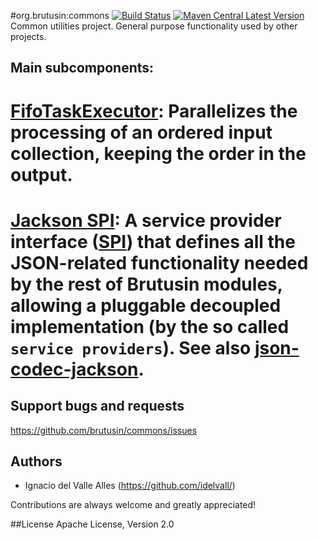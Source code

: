 #org.brutusin:commons [![Build Status](https://api.travis-ci.org/brutusin/commons.svg?branch=master)](https://travis-ci.org/brutusin/commons) [![Maven Central Latest Version](https://maven-badges.herokuapp.com/maven-central/org.brutusin/commons/badge.svg)](https://maven-badges.herokuapp.com/maven-central/org.brutusin/commons/)
Common utilities project. General purpose functionality used by other projects.

## Main subcomponents:
# [FifoTaskExecutor](src/main/java/org/brutusin/commons/concurrent/FifoTaskExecutor.java): Parallelizes the processing of an ordered input collection, keeping the order in the output.
# [Jackson SPI](src/main/java/org/brutusin/commons/json/spi): A service provider interface ([SPI](http://en.wikipedia.org/wiki/Service_provider_interface)) that defines all the JSON-related functionality needed by the rest of Brutusin modules, allowing a pluggable decoupled implementation (by the so called `service providers`). See also [json-codec-jackson](https://github.com/brutusin/json-codec-jackson).

## Support bugs and requests
https://github.com/brutusin/commons/issues

## Authors

- Ignacio del Valle Alles (<https://github.com/idelvall/>)

Contributions are always welcome and greatly appreciated!

##License
Apache License, Version 2.0
